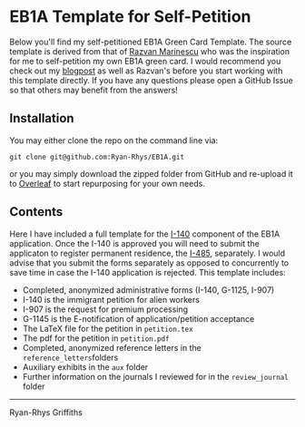 # EB1A Template for Self-Petition

Below you'll find my self-petitioned EB1A Green Card Template. The source template is derived from that of [Razvan Marinescu](https://razvanmarinescu.github.io/green-card-I-140/) who was the inspiration for me to self-petition my own EB1A green card. I would recommend you check out my [blogpost](https://ryan-rhys.github.io/ryan__rhys/) as well as Razvan's before you start working with this template directly. If you have any questions please open a GitHub Issue so that others may benefit from the answers!

## Installation

You may either clone the repo on the command line via:

```git clone git@github.com:Ryan-Rhys/EB1A.git```

or you may simply download the zipped folder from GitHub and re-upload it to [Overleaf](https://www.overleaf.com/) to start repurposing for your own needs.

## Contents

Here I have included a full template for the [I-140](https://www.uscis.gov/i-140) component of the EB1A application. Once the I-140 is approved you will need to submit the applicaton to register permanent residence, the [I-485](https://www.uscis.gov/i-485), separately. I would advise that you submit the forms separately as opposed to concurrently to save time in case the I-140 application is rejected. This template includes:

- Completed, anonymized administrative forms (I-140, G-1125, I-907)
- I-140 is the immigrant petition for alien workers
- I-907 is the request for premium processing
- G-1145 is the E-notification of application/petition acceptance
- The LaTeX file for the petition in `petition.tex`
- The pdf for the petition in `petition.pdf`
- Completed, anonymized reference letters in the `reference_letters`folders
- Auxiliary exhibits in the `aux` folder
- Further information on the journals I reviewed for in the `review_journal` folder

-------------------------------------------------------

Ryan-Rhys Griffiths
